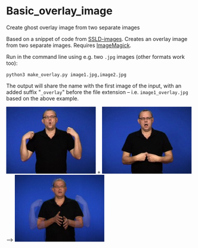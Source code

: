 # Basic_overlay_image
Create ghost overlay image from two separate images

Based on a snippet of code from [SSLD-images](https://github.com/borstell/SSLD-images). Creates an overlay image from two separate images. Requires [ImageMagick](https://imagemagick.org/index.php).

Run in the command line using e.g. two `.jpg` images (other formats work too):

```
python3 make_overlay.py image1.jpg,image2.jpg
```

The output will share the name with the first image of the input, with an added suffix "`_overlay`" before the file extension – i.e. `image1_overlay.jpg` based on the above example.

![image1](https://raw.githubusercontent.com/borstell/Basic_overlay_image/master/kofta_a.jpg)
+
![image2](https://raw.githubusercontent.com/borstell/Basic_overlay_image/master/kofta_b.jpg)
-->
![output](https://raw.githubusercontent.com/borstell/Basic_overlay_image/master/kofta_a_overlay.jpg)
